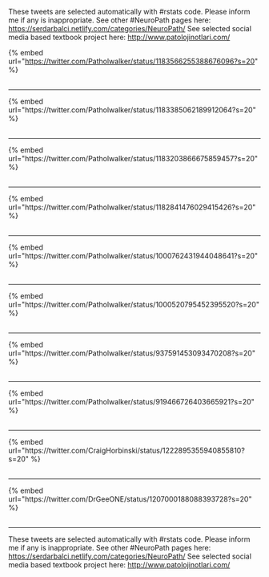 

These tweets are selected automatically with #rstats code. Please inform me if any is inappropriate.
See other #NeuroPath pages here: https://serdarbalci.netlify.com/categories/NeuroPath/ 
See selected social media based textbook project here: http://www.patolojinotlari.com/

{% embed url="https://twitter.com/Patholwalker/status/1183566255388676096?s=20" %}<br>
<br>
<hr>
{% embed url="https://twitter.com/Patholwalker/status/1183385062189912064?s=20" %}<br>
<br>
<hr>
{% embed url="https://twitter.com/Patholwalker/status/1183203866675859457?s=20" %}<br>
<br>
<hr>
{% embed url="https://twitter.com/Patholwalker/status/1182841476029415426?s=20" %}<br>
<br>
<hr>
{% embed url="https://twitter.com/Patholwalker/status/1000762431944048641?s=20" %}<br>
<br>
<hr>
{% embed url="https://twitter.com/Patholwalker/status/1000520795452395520?s=20" %}<br>
<br>
<hr>
{% embed url="https://twitter.com/Patholwalker/status/937591453093470208?s=20" %}<br>
<br>
<hr>
{% embed url="https://twitter.com/Patholwalker/status/919466726403665921?s=20" %}<br>
<br>
<hr>
{% embed url="https://twitter.com/CraigHorbinski/status/1222895355940855810?s=20" %}<br>
<br>
<hr>
{% embed url="https://twitter.com/DrGeeONE/status/1207000188088393728?s=20" %}<br>
<br>
<hr>


These tweets are selected automatically with #rstats code. Please inform me if any is inappropriate.
See other #NeuroPath pages here: https://serdarbalci.netlify.com/categories/NeuroPath/ 
See selected social media based textbook project here: http://www.patolojinotlari.com/
